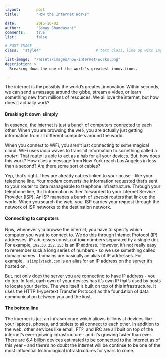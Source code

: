 ```yaml
---
layout:       post
title:        "How the Internet Works"

date:         2016-10-02
author:       "Samay Shamdasani"
comments:     true
list:		  false

# POST IMAGE
class:  "style4"                         # text class, line up with img class (1..2)

list-image:  "/assets/images/how-internet-works.png"       
description: >                                 
  Breaking down the one of the world's greatest innovations.

---
```

The internet is the possibly the world’s greatest innovation. Within seconds, we can send a message around the globe, stream a video, or learn something new from millions of resources.  We all love the internet, but how does it actually work?

<h4> Breaking it down, siimply </h4>

In essence, the internet is just a bunch of computers connected to each other. When you are browsing the web, you are actually just getting information from all different computers around the world.

When you connect to WiFi, you aren’t just connecting to some magical cloud. WiFi uses radio waves to transmit information to something called a <i> router</i>. That router is able to act as a hub for all your devices. But, how does this work? How does a message from New York reach Los Angeles in less than a second? Are there some sort of cables?

Yep, that’s right. They are already cables linked to your house - like your telephone line. Your <i> modem </i> converts the information requested that’s sent to your router to data manageable to telephone infrastructure. Through your telephone line, that information is then forwarded to your Internet Service Provider (ISP). An ISP manages a bunch of <i> special </i> routers that link up the world. When you search the web, your ISP carries your request through the network of ISP networks to the destination network.

<h4> Connecting to computers </h4>

Now, whenever you browse the internet, you have to specify which computer you want to connect to. We do this through Internet Protocol (IP) addresses. IP addresses consist of four numbers separated by a single dot. For example, ```192.30.252.153```
is an IP address. However, it’s not really easy to remember such a long series of numbers - so we use something called domain names . Domains are basically an alias of IP addresses. For example, ``` siimplytech.com``` is an alias for an IP address on the server it’s hosted on.

But, not only does the server you are connecting to have IP address - you do too. In fact, each own of your devices has it’s own IP that’s used by hosts to locate your device. The web itself is built on top of this infrastructure. It uses the HTTP (Hypertext Transfer Protocol) as the foundation of data communication between you and the host.

<h4> The bottom line </h4>

The internet is just an infrastructure which allows billions of devices like your laptops, phones, and tablets to all connect to each other. In addition to the web, other services like email, FTP, and IRC are all built on top of the internet’s ever-growing infrastructure - and it’s growing faster than ever.  There are [6.4 billion](http://www.gartner.com/newsroom/id/3165317) devices estimated to be connected to the internet as of this year - and there’s no doubt the internet will be continue to be one of the most influential technological infrastructures for years to come.
